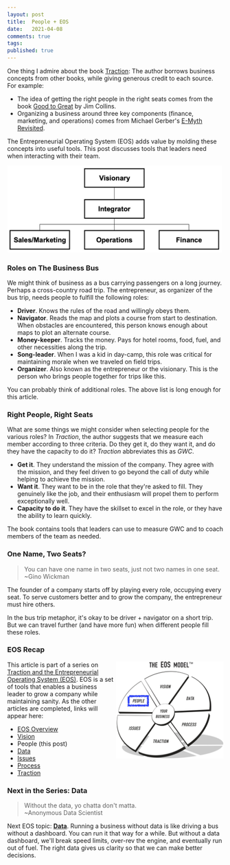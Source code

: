 ```yaml
---
layout: post
title:  People + EOS
date:   2021-04-08
comments: true
tags: 
published: true
---
```

 
One thing I admire about the book [Traction](/blog/2021/02/15/traction-entrepreneurial-operating-system-eos/): The author borrows business concepts from other books, while giving generous credit to each source. For example:

* The idea of getting the right people in the right seats comes from the book [Good to Great](/blog/2015/05/22/building-a-great-company/) by Jim Collins. 
* Organizing a business around three key components (finance, marketing, and operations) comes from Michael Gerber's [E-Myth Revisited](https://www.emyth.com/).

The Entrepreneurial Operating System (EOS) adds value by molding these concepts into useful tools. This post discusses tools that leaders need when interacting with their team.

<a href="/blog/2021/04/08/people-and-eos/"><img src="/images/Accountability_EOS_People.jpg" width="500" padding="10" alt="EOS Accountability Chart - Entrepreneurial Operating System (EOS)" title="EOS Accountability Chart - Entrepreneurial Operating System (EOS)" /></a>

<!--more-->

### Roles on The Business Bus

We might think of business as a bus carrying passengers on a long journey. Perhaps a cross-country road trip. The entrepreneur, as organizer of the bus trip, needs people to fulfill the following roles:

* **Driver**. Knows the rules of the road and willingly obeys them.
* **Navigator**. Reads the map and plots a course from start to destination. When obstacles are encountered, this person knows enough about maps to plot an alternate course.
* **Money-keeper**. Tracks the money. Pays for hotel rooms, food, fuel, and other necessities along the trip.
* **Song-leader**. When I was a kid in day-camp, this role was critical for maintaining morale when we traveled on field trips.
* **Organizer**. Also known as the entrepreneur or the visionary. This is the person who brings people together for trips like this.

You can probably think of additional roles. The above list is long enough for this article.

### Right People, Right Seats

What are some things we might consider when selecting people for the various roles? In _Traction_, the author suggests that we measure each member according to three criteria. Do they get it, do they want it, and do they have the capacity to do it? _Traction_ abbreviates this as _GWC_. 

* **Get it**. They understand the mission of the company. They agree with the mission, and they feel driven to go beyond the call of duty while helping to achieve the mission.
* **Want it**. They want to be in the role that they're asked to fill. They genuinely like the job, and their enthusiasm will propel them to perform exceptionally well.
* **Capacity to do it**. They have the skillset to excel in the role, or they have the ability to learn quickly.

The book contains tools that leaders can use to measure GWC and to coach members of the team as needed.

### One Name, Two Seats?

> You can have one name in two seats, just not two names in one seat.<br/>~Gino Wickman

The founder of a company starts off by playing every role, occupying every seat. To serve customers better and to grow the company, the entrepreneur must hire others. 

In the bus trip metaphor, it's okay to be driver + navigator on a short trip. But we can travel further (and have more fun) when different people fill these roles.

### EOS Recap

<a href="/blog/2021/04/08/people-and-eos/"><img src="/images/EOS_People.jpg" align="right" width="250" padding="10" alt="Right People, Right Seats - Entrepreneurial Operating System (EOS)" title="Right People, Right Seats - Entrepreneurial Operating System (EOS)" /></a>

This article is part of a series on [Traction and the Entrepreneurial Operating System (EOS)](/blog/2021/02/15/traction-entrepreneurial-operating-system-eos/). EOS is a set of tools that enables a business leader to grow a company while maintaining sanity. As the other articles are completed, links will appear here:

* [EOS Overview](/blog/2021/02/15/traction-entrepreneurial-operating-system-eos/)
* [Vision](/blog/2021/03/08/vision-and-eos/)
* People (this post)
* [Data](/blog/2022/02/04/data-plus-eos/)
* [Issues](/blog/2022/02/10/issues-plus-eos/)
* [Process](/blog/2022/02/15/process-plus-eos/)
* [Traction](/blog/2022/02/21/traction-component-plus-eos/)


### Next in the Series: Data

> Without the data, yo chatta don't matta.<br/>~Anonymous Data Scientist

Next EOS topic: **[Data](/blog/2022/02/04/data-plus-eos/)**. Running a business without data is like driving a bus without a dashboard. You can run it that way for a while. But without a data dashboard, we'll break speed limits, over-rev the engine, and eventually run out of fuel. The right data gives us clarity so that we can make better decisions.